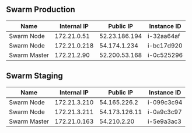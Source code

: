 ## Swarm Production
|  Name | Internal IP  | Public IP  | Instance ID |
|---|---|---|---|
| Swarm Node  | 172.21.0.51  |  52.23.186.194  | i-32aa64af
| Swarm Node  | 172.21.0.218  |  54.174.1.234  | i-bc17d920
| Swarm Master  | 172.21.2.90  |  52.200.53.168  | i-0c525296
## Swarm Staging
|  Name | Internal IP  | Public IP  | Instance ID |
|---|---|---|---|
| Swarm Node  | 172.21.3.210  |  54.165.226.2  | i-099c3c94
| Swarm Node  | 172.21.3.211  |  54.173.126.11  | i-0a9c3c97
| Swarm Master  | 172.21.0.163  |  54.210.2.20  | i-5e9a3ac3
